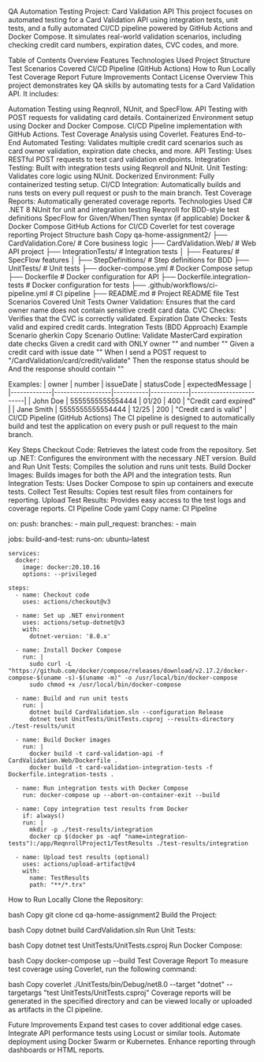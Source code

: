 QA Automation Testing Project: Card Validation API
This project focuses on automated testing for a Card Validation API using integration tests, unit tests, and a fully automated CI/CD pipeline powered by GitHub Actions and Docker Compose. It simulates real-world validation scenarios, including checking credit card numbers, expiration dates, CVC codes, and more.

Table of Contents
Overview
Features
Technologies Used
Project Structure
Test Scenarios Covered
CI/CD Pipeline (GitHub Actions)
How to Run Locally
Test Coverage Report
Future Improvements
Contact
License
Overview
This project demonstrates key QA skills by automating tests for a Card Validation API. It includes:

Automation Testing using Reqnroll, NUnit, and SpecFlow.
API Testing with POST requests for validating card details.
Containerized Environment setup using Docker and Docker Compose.
CI/CD Pipeline implementation with GitHub Actions.
Test Coverage Analysis using Coverlet.
Features
End-to-End Automated Testing: Validates multiple credit card scenarios such as card owner validation, expiration date checks, and more.
API Testing: Uses RESTful POST requests to test card validation endpoints.
Integration Testing: Built with integration tests using Reqnroll and NUnit.
Unit Testing: Validates core logic using NUnit.
Dockerized Environment: Fully containerized testing setup.
CI/CD Integration: Automatically builds and runs tests on every pull request or push to the main branch.
Test Coverage Reports: Automatically generated coverage reports.
Technologies Used
C# .NET 8
NUnit for unit and integration testing
Reqnroll for BDD-style test definitions
SpecFlow for Given/When/Then syntax (if applicable)
Docker & Docker Compose
GitHub Actions for CI/CD
Coverlet for test coverage reporting
Project Structure
bash
Copy
qa-home-assignment2/
├── CardValidation.Core/                  # Core business logic
├── CardValidation.Web/                   # Web API project
├── IntegrationTests/                     # Integration tests
│   ├── Features/                         # SpecFlow features
│   ├── StepDefinitions/                  # Step definitions for BDD
├── UnitTests/                            # Unit tests
├── docker-compose.yml                    # Docker Compose setup
├── Dockerfile                            # Docker configuration for API
├── Dockerfile.integration-tests          # Docker configuration for tests
├── .github/workflows/ci-pipeline.yml     # CI pipeline
├── README.md                             # Project README file
Test Scenarios Covered
Unit Tests
Owner Validation: Ensures that the card owner name does not contain sensitive credit card data.
CVC Checks: Verifies that the CVC is correctly validated.
Expiration Date Checks: Tests valid and expired credit cards.
Integration Tests (BDD Approach)
Example Scenario
gherkin
Copy
Scenario Outline: Validate MasterCard expiration date checks
  Given a credit card with ONLY owner "<owner>" and number "<number>"
  Given a credit card with issue date "<issueDate>"
  When I send a POST request to "/CardValidation/card/credit/validate"
  Then the response status should be <statusCode>
  And the response should contain "<expectedMessage>"

Examples:
  | owner       | number           | issueDate | statusCode | expectedMessage         |
  |-------------|------------------|-----------|------------|-------------------------|
  | John Doe    | 5555555555554444 | 01/20     | 400        | "Credit card expired"   |
  | Jane Smith  | 5555555555554444 | 12/25     | 200        | "Credit card is valid"  |
CI/CD Pipeline (GitHub Actions)
The CI pipeline is designed to automatically build and test the application on every push or pull request to the main branch.

Key Steps
Checkout Code: Retrieves the latest code from the repository.
Set up .NET: Configures the environment with the necessary .NET version.
Build and Run Unit Tests: Compiles the solution and runs unit tests.
Build Docker Images: Builds images for both the API and the integration tests.
Run Integration Tests: Uses Docker Compose to spin up containers and execute tests.
Collect Test Results: Copies test result files from containers for reporting.
Upload Test Results: Provides easy access to the test logs and coverage reports.
CI Pipeline Code
yaml
Copy
name: CI Pipeline

on:
  push:
    branches:
      - main
  pull_request:
    branches:
      - main

jobs:
  build-and-test:
    runs-on: ubuntu-latest

    services:
      docker:
        image: docker:20.10.16
        options: --privileged

    steps:
      - name: Checkout code
        uses: actions/checkout@v3

      - name: Set up .NET environment
        uses: actions/setup-dotnet@v3
        with:
          dotnet-version: '8.0.x'

      - name: Install Docker Compose
        run: |
          sudo curl -L "https://github.com/docker/compose/releases/download/v2.17.2/docker-compose-$(uname -s)-$(uname -m)" -o /usr/local/bin/docker-compose
          sudo chmod +x /usr/local/bin/docker-compose

      - name: Build and run unit tests
        run: |
          dotnet build CardValidation.sln --configuration Release
          dotnet test UnitTests/UnitTests.csproj --results-directory ./test-results/unit

      - name: Build Docker images
        run: |
          docker build -t card-validation-api -f CardValidation.Web/Dockerfile .
          docker build -t card-validation-integration-tests -f Dockerfile.integration-tests .

      - name: Run integration tests with Docker Compose
        run: docker-compose up --abort-on-container-exit --build

      - name: Copy integration test results from Docker
        if: always()
        run: |
          mkdir -p ./test-results/integration
          docker cp $(docker ps -aqf "name=integration-tests"):/app/ReqnrollProject1/TestResults ./test-results/integration

      - name: Upload test results (optional)
        uses: actions/upload-artifact@v4
        with:
          name: TestResults
          path: "**/*.trx"
How to Run Locally
Clone the Repository:

bash
Copy
git clone <repository-url>
cd qa-home-assignment2
Build the Project:

bash
Copy
dotnet build CardValidation.sln
Run Unit Tests:

bash
Copy
dotnet test UnitTests/UnitTests.csproj
Run Docker Compose:

bash
Copy
docker-compose up --build
Test Coverage Report
To measure test coverage using Coverlet, run the following command:

bash
Copy
coverlet ./UnitTests/bin/Debug/net8.0 --target "dotnet" --targetargs "test UnitTests/UnitTests.csproj"
Coverage reports will be generated in the specified directory and can be viewed locally or uploaded as artifacts in the CI pipeline.

Future Improvements
Expand test cases to cover additional edge cases.
Integrate API performance tests using Locust or similar tools.
Automate deployment using Docker Swarm or Kubernetes.
Enhance reporting through dashboards or HTML reports.

